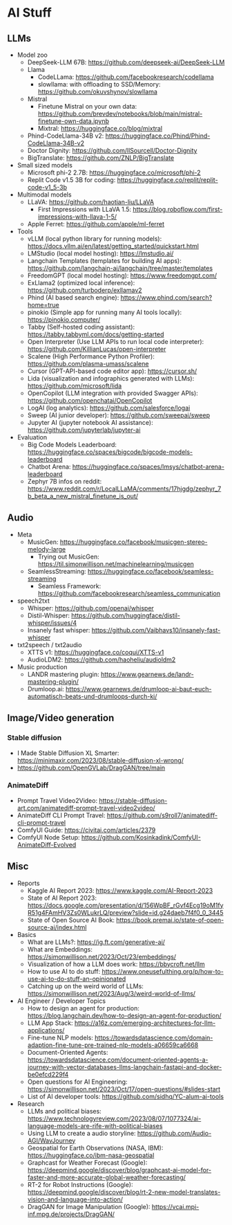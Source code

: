 # AI Stuff


## LLMs
- Model zoo
  - DeepSeek-LLM 67B: https://github.com/deepseek-ai/DeepSeek-LLM
  - Llama
    - CodeLLama: https://github.com/facebookresearch/codellama
    - slowllama: with offloading to SSD/Memory: https://github.com/okuvshynov/slowllama
  - Mistral
    - Finetune Mistral on your own data: https://github.com/brevdev/notebooks/blob/main/mistral-finetune-own-data.ipynb
    - Mixtral: https://huggingface.co/blog/mixtral
  - Phind-CodeLlama-34B v2: https://huggingface.co/Phind/Phind-CodeLlama-34B-v2
  - Doctor Dignity: https://github.com/llSourcell/Doctor-Dignity
  - BigTranslate: https://github.com/ZNLP/BigTranslate
- Small sized models
  - Microsoft phi-2 2.7B: https://huggingface.co/microsoft/phi-2
  - Replit Code v1.5 3B for coding: https://huggingface.co/replit/replit-code-v1_5-3b
- Multimodal models
  - LLaVA: https://github.com/haotian-liu/LLaVA
    - First Impressions with LLaVA 1.5: https://blog.roboflow.com/first-impressions-with-llava-1-5/
  - Apple Ferret: https://github.com/apple/ml-ferret
- Tools
  - vLLM (local python library for running models): https://docs.vllm.ai/en/latest/getting_started/quickstart.html
  - LMStudio (local model hosting): https://lmstudio.ai/
  - Langchain Templates (templates for building AI apps): https://github.com/langchain-ai/langchain/tree/master/templates
  - FreedomGPT (local model hosting): https://www.freedomgpt.com/
  - ExLlama2 (optimized local inference): https://github.com/turboderp/exllamav2
  - Phind (AI based search engine): https://www.phind.com/search?home=true
  - pinokio (Simple app for running many AI tools locally): https://pinokio.computer/
  - Tabby (Self-hosted coding assistant): https://tabby.tabbyml.com/docs/getting-started
  - Open Interpreter (Use LLM APIs to run local code interpreter): https://github.com/KillianLucas/open-interpreter
  - Scalene (High Performance Python Profiler): https://github.com/plasma-umass/scalene
  - Cursor (GPT-API-based code editor app): https://cursor.sh/
  - Lida (visualization and infographics generated with LLMs): https://github.com/microsoft/lida
  - OpenCopilot (LLM integration with provided Swagger APIs): https://github.com/openchatai/OpenCopilot
  - LogAI (log analytics): https://github.com/salesforce/logai
  - Sweep (AI junior developer): https://github.com/sweepai/sweep
  - Jupyter AI (jupyter notebook AI assistance): https://github.com/jupyterlab/jupyter-ai
- Evaluation
  - Big Code Models Leaderboard: https://huggingface.co/spaces/bigcode/bigcode-models-leaderboard
  - Chatbot Arena: https://huggingface.co/spaces/lmsys/chatbot-arena-leaderboard
  - Zephyr 7B infos on reddit: https://www.reddit.com/r/LocalLLaMA/comments/17hjgdg/zephyr_7b_beta_a_new_mistral_finetune_is_out/


## Audio
- Meta
  - MusicGen: https://huggingface.co/facebook/musicgen-stereo-melody-large
    - Trying out MusicGen: https://til.simonwillison.net/machinelearning/musicgen
  - SeamlessStreaming: https://huggingface.co/facebook/seamless-streaming
    - Seamless Framework: https://github.com/facebookresearch/seamless_communication 
- speech2txt
  - Whisper: https://github.com/openai/whisper
  - Distil-Whisper: https://github.com/huggingface/distil-whisper/issues/4
  - Insanely fast whisper: https://github.com/Vaibhavs10/insanely-fast-whisper
- txt2speech / txt2audio
  - XTTS v1: https://huggingface.co/coqui/XTTS-v1
  - AudioLDM2: https://github.com/haoheliu/audioldm2 
- Music production
  - LANDR mastering plugin: https://www.gearnews.de/landr-mastering-plugin/
  - Drumloop.ai: https://www.gearnews.de/drumloop-ai-baut-euch-automatisch-beats-und-drumloops-durch-ki/


## Image/Video generation

### Stable diffusion
- I Made Stable Diffusion XL Smarter: https://minimaxir.com/2023/08/stable-diffusion-xl-wrong/
- https://github.com/OpenGVLab/DragGAN/tree/main

### AnimateDiff
- Prompt Travel Video2Video: https://stable-diffusion-art.com/animatediff-prompt-travel-video2video/
- AnimateDiff CLI Prompt Travel: https://github.com/s9roll7/animatediff-cli-prompt-travel
- ComfyUI Guide: https://civitai.com/articles/2379
- ComfyUI Node Setup: https://github.com/Kosinkadink/ComfyUI-AnimateDiff-Evolved


## Misc
- Reports
  - Kaggle AI Report 2023: https://www.kaggle.com/AI-Report-2023
  - State of AI Report 2023: https://docs.google.com/presentation/d/156WpBF_rGvf4Ecg19oM1fyR51g4FAmHV3Zs0WLukrLQ/preview?slide=id.g24daeb7f4f0_0_3445
  - State of Open Source AI Book: https://book.premai.io/state-of-open-source-ai/index.html
- Basics
  - What are LLMs?: https://ig.ft.com/generative-ai/
  - What are Embeddings: https://simonwillison.net/2023/Oct/23/embeddings/
  - Visualization of how a LLM does work: https://bbycroft.net/llm
  - How to use AI to do stuff: https://www.oneusefulthing.org/p/how-to-use-ai-to-do-stuff-an-opinionated
  - Catching up on the weird world of LLMs: https://simonwillison.net/2023/Aug/3/weird-world-of-llms/
- AI Engineer / Developer Topics
  - How to design an agent for production: https://blog.langchain.dev/how-to-design-an-agent-for-production/
  - LLM App Stack: https://a16z.com/emerging-architectures-for-llm-applications/
  - Fine-tune NLP models: https://towardsdatascience.com/domain-adaption-fine-tune-pre-trained-nlp-models-a06659ca6668
  - Document-Oriented Agents: https://towardsdatascience.com/document-oriented-agents-a-journey-with-vector-databases-llms-langchain-fastapi-and-docker-be0efcd229f4
  - Open questions for AI Engineering: https://simonwillison.net/2023/Oct/17/open-questions/#slides-start
  - List of AI developer tools: https://github.com/sidhq/YC-alum-ai-tools
- Research
  - LLMs and political biases: https://www.technologyreview.com/2023/08/07/1077324/ai-language-models-are-rife-with-political-biases
  - Using LLM to create a audio storyline: https://github.com/Audio-AGI/WavJourney
  - Geospatial for Earth Observations (NASA, IBM): https://huggingface.co/ibm-nasa-geospatial
  - Graphcast for Weather Forecast (Google): https://deepmind.google/discover/blog/graphcast-ai-model-for-faster-and-more-accurate-global-weather-forecasting/
  - RT-2 for Robot Instructions (Google): https://deepmind.google/discover/blog/rt-2-new-model-translates-vision-and-language-into-action/
  - DragGAN for Image Manipulation (Google): https://vcai.mpi-inf.mpg.de/projects/DragGAN/
